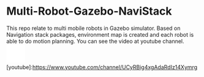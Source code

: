 # Multi-Robot-Gazebo-NaviStack
This repo relate to multi mobile robots in Gazebo simulator. Based on Navigation stack packages, environment map is created and each robot is able to do motion planning.
You can see the video at youtube channel.   [![website](./img/youtube-dark.svg)](https://www.youtube.com/channel/UCyRBig4xgAdaRdIz14Xymrg)
&nbsp;&nbsp;
[youtube]:https://www.youtube.com/channel/UCyRBig4xgAdaRdIz14Xymrg
